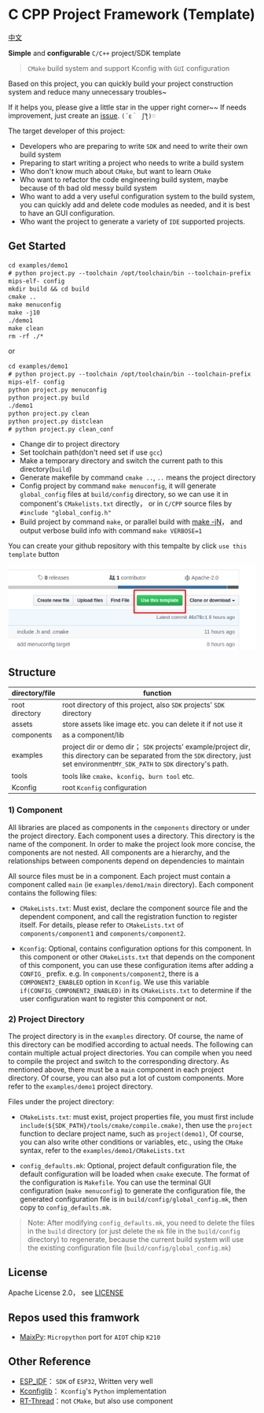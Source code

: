 C CPP Project Framework (Template)
===================

[中文](./README_ZH.md)

**Simple** and **configurable** `C/C++` project/SDK template 
> `CMake` build system and support Kconfig with `GUI` configuration

Based on this project, you can quickly build your project construction system and reduce many unnecessary troubles~

If it helps you, please give a little star in the upper right corner~~ If needs improvement, just create an [issue](https://github.com/Neutree/c_cpp_project_framework/issues/new).  `(´ε｀ ʃƪ)♡`


The target developer of this project:

* Developers who are preparing to write `SDK` and need to write their own build system
* Preparing to start writing a project who needs to write a build system
* Who don't know much about `CMake`, but want to learn `CMake`
* Who want to refactor the code engineering build system, maybe because of th bad old messy build system
* Who want to add a very useful configuration system to the build system, you can quickly add and delete code modules as needed, and it is best to have an GUI configuration.
* Who want the project to generate a variety of `IDE` supported projects.


## Get Started

```
cd examples/demo1
# python project.py --toolchain /opt/toolchain/bin --toolchain-prefix mips-elf- config
mkdir build && cd build
cmake ..
make menuconfig
make -j10
./demo1
make clean
rm -rf ./*
```

or

```
cd examples/demo1
# python project.py --toolchain /opt/toolchain/bin --toolchain-prefix mips-elf- config
python project.py menuconfig
python project.py build
./demo1
python project.py clean
python project.py distclean
# python project.py clean_conf
```

* Change dir to project directory
* Set toolchain path(don't need set if use `gcc`)
* Make a temporary directory and switch the current path to this directory(`build`)
* Generate makefile by command `cmake ..`, `..` means the project directory
* Config project by command `make menuconfig`, it will generate `global_config` files at `build/config` directory, so we can use it in component's `CMakelists.txt` directly， or in `C/CPP` source files by `#include "global_config.h"`
* Build project by command `make`, or parallel build with [make -jN](http://www.gnu.org/software/make/manual/make.html#Parallel)， and output verbose build info with command `make VERBOSE=1`

You can create your github repository with this tempalte by click `use this template` button

![](assets/image/use_template.png)


## Structure

| directory/file | function |
| -------------- | -------- |
| root directory | root directory of this project, also `SDK` projects' `SDK` directory |
| assets         | store assets like image etc. you can delete it if not use it |
| components     | as a component/lib |
| examples       | project dir or demo dir； `SDK` projects' example/project dir, this directory can be separated from the `SDK` directory, just set environment`MY_SDK_PATH` to `SDK` directory's path. |
| tools          | tools like `cmake`、`kconfig`、`burn tool` etc. |
| Kconfig        | root `Kconfig` configuration |


### 1) Component

All libraries are placed as components in the `components` directory or under the project directory. Each component uses a directory. This directory is the name of the component. In order to make the project look more concise, the components are not nested. All components are a hierarchy, and the relationships between components depend on dependencies to maintain

All source files must be in a component. Each project must contain a component called `main` (ie `examples/demo1/main` directory). Each component contains the following files:

* `CMakeLists.txt`: Must exist, declare the component source file and the dependent component, and call the registration function to register itself. For details, please refer to `CMakeLists.txt` of `components/component1` and `components/component2`.

* `Kconfig`: Optional, contains configuration options for this component. In this component or other `CMakeLists.txt` that depends on the component of this component, you can use these configuration items after adding a `CONFIG_` prefix. e.g. In `components/component2`, there is a `COMPONENT2_ENABLED` option in `Kconfig`. We use this variable `if(CONFIG_COMPONENT2_ENABLED)` in its `CMakeLists.txt` to determine if the user configuration want to register this component or not.

### 2) Project Directory

The project directory is in the `examples` directory. Of course, the name of this directory can be modified according to actual needs. The following can contain multiple actual project directories. You can compile when you need to compile the project and switch to the corresponding directory. As mentioned above, there must be a `main` component in each project directory. Of course, you can also put a lot of custom components. More refer to the `examples/demo1` project directory.

Files under the project directory:

* `CMakeLists.txt`: must exist, project properties file, you must first include `include(${SDK_PATH}/tools/cmake/compile.cmake)`, then use the `project` function to declare project name, such as `project(demo1)`, Of course, you can also write other conditions or variables, etc., using the `CMake` syntax, refer to the `examples/demo1/CMakeLists.txt`

* `config_defaults.mk`: Optional, project default configuration file, the default configuration will be loaded when `cmake` execute. The format of the configuration is `Makefile`. You can use the terminal GUI configuration (`make menuconfig`) to generate the configuration file, the generated configuration file is in `build/config/global_config.mk`, then copy to `config_defaults.mk`.
> Note: After modifying `config_defaults.mk`, you need to delete the files in the `build` directory (or just delete the `mk` file in the `build/config` directory) to regenerate, because the current build system will use the existing configuration file (`build/config/global_config.mk`)



## License

Apache License 2.0， see [LICENSE](./LICENSE)


## Repos used this framwork

* [MaixPy](https://github.com/sipeed/MaixPy/): `Micropython` port for `AIOT` chip `K210`


## Other Reference

* [ESP_IDF](https://github.com/espressif/esp-idf)：  `SDK` of `ESP32`, Written very well
* [Kconfiglib](https://github.com/ulfalizer/Kconfiglib)： `Kconfig`'s `Python` implementation
* [RT-Thread](https://github.com/RT-Thread/rt-thread)：not `CMake`, but also use component

